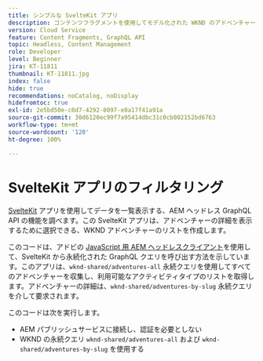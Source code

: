 ```yaml
---
title: シンプルな SvelteKit アプリ
description: コンテンツフラグメントを使用してモデル化された WKND のアドベンチャーを表示する、シンプルな SvelteKit アプリです。
version: Cloud Service
feature: Content Fragments, GraphQL API
topic: Headless, Content Management
role: Developer
level: Beginner
jira: KT-11811
thumbnail: KT-11811.jpg
index: false
hide: true
recommendations: noCatalog, noDisplay
hidefromtoc: true
exl-id: 2e5bd50e-c0d7-4292-8097-e0a17f41a91a
source-git-commit: 30d6120ec99f7a95414dbc31c0cb002152bd6763
workflow-type: tm+mt
source-wordcount: '120'
ht-degree: 100%

---
```


# SvelteKit アプリのフィルタリング

[SvelteKit](https://kit.svelte.dev/) アプリを使用してデータを一覧表示する、AEM ヘッドレス GraphQL API の機能を調べます。この SvelteKit アプリは、アドベンチャーの詳細を表示するために選択できる、WKND アドベンチャーのリストを作成します。

このコードは、アドビの [JavaScript 用 AEM ヘッドレスクライアント](https://github.com/adobe/aem-headless-client-js/blob/main/api-reference.md)を使用して、SvelteKit から永続化された GraphQL クエリを呼び出す方法を示しています。このアプリは、`wknd-shared/adventures-all` 永続クエリを使用してすべてのアドベンチャーを収集し、利用可能なアクティビティタイプのリストを取得します。アドベンチャーの詳細は、`wknd-shared/adventures-by-slug` 永続クエリを介して要求されます。

このコードは次を実行します。

+ AEM パブリッシュサービスに接続し、認証を必要としない
+ WKND の永続クエリ `wknd-shared/adventures-all` および `wknd-shared/adventures-by-slug` を使用する
